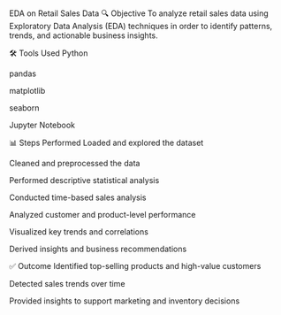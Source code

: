 EDA on Retail Sales Data
🔍 Objective
To analyze retail sales data using Exploratory Data Analysis (EDA) techniques in order to identify patterns, trends, and actionable business insights.

🛠️ Tools Used
Python

pandas

matplotlib

seaborn

Jupyter Notebook

📊 Steps Performed
Loaded and explored the dataset

Cleaned and preprocessed the data

Performed descriptive statistical analysis

Conducted time-based sales analysis

Analyzed customer and product-level performance

Visualized key trends and correlations

Derived insights and business recommendations

✅ Outcome
Identified top-selling products and high-value customers

Detected sales trends over time

Provided insights to support marketing and inventory decisions

